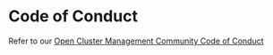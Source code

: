 # Code of Conduct

Refer to our [Open Cluster Management Community Code of Conduct](https://github.com/stolostron/community/blob/main/CODE_OF_CONDUCT.md)